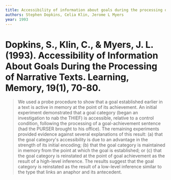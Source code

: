 ```yaml
---
title: Accessibility of information about goals during the processing of narrative texts.
authors: Stephen Dopkins, Celia Klin, Jerome L Myers
year: 1993
---
```


# Dopkins, S., Klin, C., & Myers, J. L. (1993). Accessibility of Information About Goals During the Processing of Narrative Texts. Learning, Memory, 19(1), 70-80.

> We used a probe procedure to show that a goal established earlier in a text is active in memory at the point of its achievement. An initial experiment demonstrated that a goal category (began an investigation to nab the THIEF) is accessible, relative to a control condition, following the processing of a goal-achievement sentence (had the PURSER brought to his office). The remaining experiments provided evidence against several explanations of this result: (a) that the goal category's accessibility is due to an advantage in the strength of its initial encoding; (b) that the goal category is maintained in memory from the point at which the goal is established; or (c) that the goal category is reinstated at the point of goal achievement as the result of a high-level inference. The results suggest that the goal category is reinstated as the result of a low-level inference similar to the type that links an anaphor and its antecedent. 


